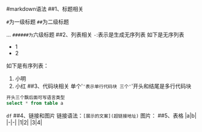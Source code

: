 #markdown语法
##1、标题相关

`#`为一级标题
`##`为二级标题

...
`######为`六级标题
##2、列表相关
`-`:表示是生成无序列表
如下是无序列表
- 1
- 2

如下是有序列表：
1. 小明
2. 小红
##3、代码块相关
单个'`'表示单行代码块
三个'`'开头和结尾是多行代码块

```sql 
开头三个飘后面可写语言类型
select * from table a 
```
`df`
##4、链接和图片
链接语法：`[展示的文案](超链接地址)`
图片：
##5、表格
|a|b|
|-|-|
|1|2|
|3|4|



